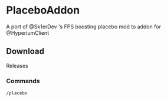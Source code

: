 # PlaceboAddon
A port of @Sk1erDev 's FPS boosting placebo mod to addon for @HyperiumClient 

## Download
Releases

### Commands
`/placebo`
